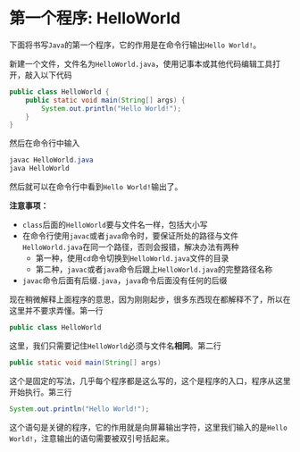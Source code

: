 # 第一个程序: HelloWorld

下面将书写`Java`的第一个程序，它的作用是在命令行输出`Hello World!`。



新建一个文件，文件名为`HelloWorld.java`，使用记事本或其他代码编辑工具打开，敲入以下代码

```java
public class HelloWorld {
    public static void main(String[] args) {
        System.out.println("Hello World!");
    }
}
```

然后在命令行中输入

```powershell
javac HelloWorld.java
java HelloWorld
```

然后就可以在命令行中看到`Hello World!`输出了。



**注意事项：**

- `class`后面的`HelloWorld`要与文件名一样，包括大小写
- 在命令行使用`javac`或者`java`命令时，要保证所处的路径与文件`HelloWorld.java`在同一个路径，否则会报错，解决办法有两种
  - 第一种，使用`cd`命令切换到`HelloWorld.java`文件的目录
  - 第二种，`javac`或者`java`命令后跟上`HelloWorld.java`的完整路径名称
- `javac`命令后面有后缀`.java`，`java`命令后面没有任何的后缀



现在稍微解释上面程序的意思，因为刚刚起步，很多东西现在都解释不了，所以在这里并不要求弄懂。第一行

```java
public class HelloWorld
```

这里，我们只需要记住`HelloWorld`必须与文件名**相同**。第二行

```java
public static void main(String[] args)
```

这个是固定的写法，几乎每个程序都是这么写的，这个是程序的入口，程序从这里开始执行。第三行

```java
System.out.println("Hello World!");
```

这个语句是关键的程序，它的作用就是向屏幕输出字符，这里我们输入的是`Hello World!`，注意输出的语句需要被双引号括起来。